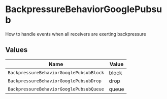 # BackpressureBehaviorGooglePubsub

How to handle events when all receivers are exerting backpressure


## Values

| Name                                    | Value                                   |
| --------------------------------------- | --------------------------------------- |
| `BackpressureBehaviorGooglePubsubBlock` | block                                   |
| `BackpressureBehaviorGooglePubsubDrop`  | drop                                    |
| `BackpressureBehaviorGooglePubsubQueue` | queue                                   |